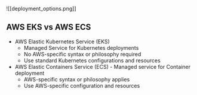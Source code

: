 ![[deployment_options.png]]

## AWS EKS vs AWS ECS

- AWS Elastic Kubernetes Service (EKS)
	- Managed Service for Kubernetes deployments
	- No AWS-specific syntax or philosophy required
	- Use standard Kubernetes configurations and resources
- AWS Elastic Containers Service (ECS)
		- Managed service for Container deployment
	- AWS-specific syntax or philosophy applies
	- Use AWS-specific configuration and resources